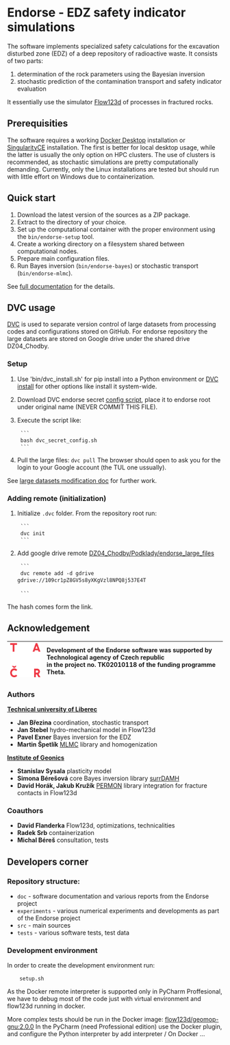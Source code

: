 # Endorse - EDZ safety indicator simulations

The software implements specialized safety calculations for the excavation disturbed zone (EDZ)
of a deep repository of radioactive waste. It consists of two parts: 
1. determination of the rock parameters using the Bayesian inversion
2. stochastic prediction of the contamination transport and safety indicator evaluation

It essentially use the simulator [Flow123d](https://flow123d.github.io/) of processes in fractured rocks.

## Prerequisities

The software requires a working [Docker Desktop](https://www.docker.com/) 
installation or [SingularityCE](https://docs.sylabs.io/guides/latest/user-guide/quick_start.html) installation.
The first is better for local desktop usage, while the latter is usually the only option on HPC clusters. 
The use of clusters is recommended, as stochastic simulations are pretty computationally demanding. 
Currently, only the Linux installations are tested but should run 
with little effort on Windows due to containerization.


## Quick start

1. Download the latest version of the sources as a ZIP package.
2. Extract to the directory of your choice.
3. Set up the computational container with the proper environment using the `bin/endorse-setup` tool.
3. Create a working directory on a filesystem shared between computational nodes.
4. Prepare main configuration files.
5. Run Bayes inversion (`bin/endorse-bayes`) or stochastic transport (`bin/endorse-mlmc`).

See [full documentation](doc/main.md) for the details.


## DVC usage
[DVC](dvc.org) is used to separate version control of large datasets from processing codes and configurations stored on GitHub.
For endorse repository the large datasets are stored on Google drive under the shared drive DZ04_Chodby.

### Setup 

1. Use 'bin/dvc_install.sh' for pip install into a Python environment 
   or [DVC install](https://dvc.org/doc/install) for other options like install it system-wide.
   
2. Download DVC endorse secret [config script](https://drive.google.com/file/d/1Dag4N3KYz5q9rkLURayXHjUV0yN-zYYH/view?usp=drive_link),
   place it to endorse root under original name (NEVER COMMIT THIS FILE).

3. Execute the script like:

        ```
        bash dvc_secret_config.sh
        ```

4. Pull the large files:
        ```
        dvc pull
        ```
   The browser should open to ask you for the login to your Google account (the TUL one ussually).
   
   
See [large datasets modification doc](https://dvc.org/doc/user-guide/data-management/modifying-large-datasets) for further work.

### Adding remote (initialization)

1. Initialize `.dvc` folder. From the repository root run:

        ```
        dvc init
        ``` 

2. Add google drive remote [DZ04_Chodby/Podklady/endorse_large_files](https://drive.google.com/drive/u/1/folders/109cr1pZ8GV5s8yXKgVzl8NPQ8j537E4T)

        ```
        dvc remote add -d gdrive gdrive://109cr1pZ8GV5s8yXKgVzl8NPQ8j537E4T

        ```

The hash comes form the link.





## Acknowledgement


| <img src="./doc/logo_TACR_zakl.png" alt="TACR logo" height="80px"> |Development of the Endorse software was supported by <br> Technological agency of Czech republic <br>in the project no. TK02010118 of the funding programme Theta.|
|:---:|:---|
### Authors

**[Technical university of Liberec](www.tul.cz)**

- **Jan Březina** coordination, stochastic transport
- **Jan Stebel** hydro-mechanical model in Flow123d
- **Pavel Exner** Bayes inversion for the EDZ
- **Martin Špetlík** [MLMC](https://pypi.org/project/mlmc/) library and homogenization

**[Institute of Geonics](https://www.ugn.cas.cz/?l=en&p=home)**

- **Stanislav Sysala** plasticity model
- **Simona Bérešová** core Bayes inversion library [surrDAMH](https://github.com/dom0015/surrDAMH)
- **David Horák, Jakub Kružík** [PERMON](http://permon.vsb.cz/) library integration for fracture contacts in Flow123d

### Coauthors
- **David Flanderka** Flow123d, optimizations, technicalities 
- **Radek Srb** containerization
- **Michal Béreš** consultation, tests

## Developers corner


### Repository structure:

- `doc` - software documentation and various reports from the Endorse project
- `experiments` - various numerical experiments and developments as part of the Endorse project
- `src` - main sources
- `tests` - various software tests, test data



### Development environment
In order to create the development environment run:

        setup.sh
        
As the Docker remote interpreter is supported only in PyCharm Proffesional, we have to debug most of the code just with
virtual environment and flow123d running in docker.
        
More complex tests should be run in the Docker image: [flow123d/geomop-gnu:2.0.0](https://hub.docker.com/repository/docker/flow123d/geomop-gnu)
In the PyCharm (need Professional edition) use the Docker plugin, and configure the Python interpreter by add interpreter / On Docker ...

